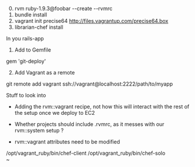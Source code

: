 0. rvm ruby-1.9.3@foobar --create --rvmrc
1. bundle install
2. vagrant init precise64 http://files.vagrantup.com/precise64.box
3. librarian-chef install

In you rails-app

1. Add to Gemfile

gem 'git-deploy'

2. Add Vagrant as a remote 

 git remote add vagrant ssh://vagrant@localhost:2222/path/to/myapp

Stuff to look into

* Adding the rvm::vagrant recipe, not how this will interact with the rest of the setup once we deploy to EC2
* Whether projects should include .rvmrc, as it messes with our rvm::system setup ?

* rvm::vagrant attributes need to be modified

/opt/vagrant_ruby/bin/chef-client
/opt/vagrant_ruby/bin/chef-solo                                                                                                                                          
                                                                                                                                          ~                       
